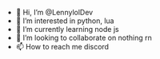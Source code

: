 - 👋 Hi, I’m @LennylolDev
- 👀 I’m interested in python, lua
- 🌱 I’m currently learning node js
- 💞️ I’m looking to collaborate on nothing rn
- 📫 How to reach me discord

<!---
LennylolDev/LennylolDev is a ✨ special ✨ repository because its `README.md` (this file) appears on your GitHub profile.
You can click the Preview link to take a look at your changes.
--->
